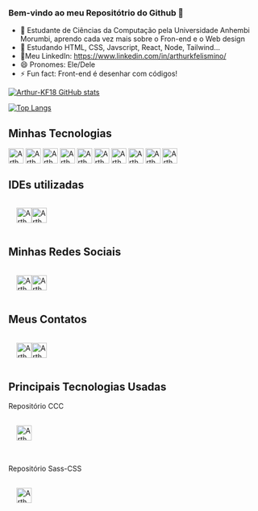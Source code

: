 ### Bem-vindo ao meu Repositótrio do Github 👋

- 🔭 Estudante de Ciências da Computação pela Universidade Anhembi Morumbi, aprendo cada vez mais sobre o Fron-end e o Web design
- 🌱 Estudando HTML, CSS, Javscript, React, Node, Tailwind...
- 📘Meu LinkedIn: https://www.linkedin.com/in/arthurkfelismino/
- 😄 Pronomes: Ele/Dele
- ⚡ Fun fact: Front-end é desenhar com códigos!

[![Arthur-KF18 GitHub stats](https://github-readme-stats.vercel.app/api?username=Arthur-KF18&show_icons=true&theme=dracula)](https://github.com/Arthur-KF18/github-readme-stats)

[![Top Langs](https://github-readme-stats.vercel.app/api/top-langs/?username=Arthur-KF18&layout=compact&theme=dracula)](https://github.com/Arthur-KF18/github-readme-stats)

<h2>Minhas Tecnologias</h2>
<div style"display: flex  flex-direction: row; padding-bottom: 1rem;">

  <img align="center" alt="Arthur-Js" height="30" src= "https://img.shields.io/badge/HTML5-E34F26?style=for-the-badge&logo=html5&logoColor=white">
  
  <img align="center" alt="Arthur-Js" height="30" src= "https://img.shields.io/badge/CSS3-1572B6?style=for-the-badge&logo=css3&logoColor=white">
  
  <img align="center" alt="Arthur-Js" height="30" src= "https://img.shields.io/badge/JavaScript-323330?style=for-the-badge&logo=javascript&logoColor=F7DF1E">
  
  <img align="center" alt="Arthur-Js" height="30" src= "https://img.shields.io/badge/Tailwind_CSS-38B2AC?style=for-the-badge&logo=tailwind-css&logoColor=white">
  
  <img align="center" alt="Arthur-Js" height="30" src= "https://img.shields.io/badge/Sass-CC6699?style=for-the-badge&logo=sass&logoColor=white">
  
   <img align="center" alt="Arthur-Js" height="30" src="https://img.shields.io/badge/Node.js-43853D?style=for-the-badge&logo=node.js&logoColor=white"> 

   <img align="center" alt="Arthur-Js" height="30" src= "https://img.shields.io/badge/Git-E34F26?style=for-the-badge&logo=git&logoColor=white">

   <img align="center" alt="Arthur-Js" height="30" src="https://img.shields.io/badge/React-20232A?style=for-the-badge&logo=react&logoColor=61DAFB">

   <img align="center" alt="Arthur-Js" height="30" src="https://img.shields.io/badge/Amazon_AWS-232F3E?style=for-the-badge&logo=amazon-aws&logoColor=white"> 
   
   <img align="center" alt="Arthur-Js" height="30" src="https://img.shields.io/badge/Figma-F24E1E?style=for-the-badge&logo=figma&logoColor=white"> 
   </div>
  
  <h2>IDEs utilizadas</h2>
<div style="display: flex; flex-direction: row; padding: 1rem;">
   <img align="center" alt="Arthur-Js" height="30" src="https://img.shields.io/badge/IntelliJ_IDEA-000000.svg?style=for-the-badge&logo=intellij-idea&logoColor=white">
   <img align="center" alt="Arthur-Js" height="30" src="https://img.shields.io/badge/Visual_Studio_Code-0078D4?style=for-the-badge&logo=visual%20studio%20code&logoColor=white">
</div>

<h2>Minhas Redes Sociais</h2>
<div style="display: flex; flex-direction: row; padding: 1rem;">
   <img align="center" alt="Arthur-Js" height="30" src="https://img.shields.io/badge/LinkedIn-0077B5?style=for-the-badge&logo=linkedin&logoColor=white">
   <img align="center" alt="Arthur-Js" height="30" src="https://img.shields.io/badge/GitHub-100000?style=for-the-badge&logo=github&logoColor=white">
</div>

<h2>Meus Contatos</h2>
<div style="display: flex; flex-direction: row; padding: 1rem;">
   <img align="center" alt="Arthur-Js" height="30" src="https://img.shields.io/badge/Gmail-D14836?style=for-the-badge&logo=gmail&logoColor=white">
   <img align="center" alt="Arthur-Js" height="30" src="https://img.shields.io/badge/Microsoft_Outlook-0078D4?style=for-the-badge&logo=microsoft-outlook&logoColor=white">
</div>

<h2>Principais Tecnologias Usadas</h2>
<p><a href="https://github.com/Arthur-KF18/Projeto-Portfolio-Create-Cloud-Computing"></a>Repositório CCC</p>
<div style="display: flex; flex-direction: row; padding: 1rem;">
   <img align="center" alt="Arthur-Js" height="30" src="https://img.shields.io/github/languages/top/Arthur-KF18/Projeto-Portfolio-Create-Cloud-Computing?color=orange&label=HTML&style=for-the-badge">  
</div>
<br>
<p><a href="https://github.com/Arthur-KF18/Sass-CSS"></a>Repositório Sass-CSS</p>
<div style="display: flex; flex-direction: row; padding: 1rem;">
  <img align="center" alt="Arthur-Js" height="30" src="https://img.shields.io/github/languages/top/Arthur-KF18/Sass-CSS?color=pink&label=SASS&style=for-the-badge">
</div>
